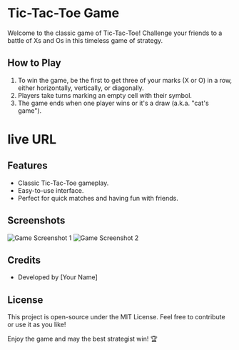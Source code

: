# Tic-Tac-Toe Game

Welcome to the classic game of Tic-Tac-Toe! Challenge your friends to a battle of Xs and Os in this timeless game of strategy.

## How to Play

1. To win the game, be the first to get three of your marks (X or O) in a row, either horizontally, vertically, or diagonally.
2. Players take turns marking an empty cell with their symbol.
3. The game ends when one player wins or it's a draw (a.k.a. "cat's game").

# live URL
    
## Features

- Classic Tic-Tac-Toe gameplay.
- Easy-to-use interface.
- Perfect for quick matches and having fun with friends.

## Screenshots

![Game Screenshot 1](https://i.imgur.com/abc123.png)
![Game Screenshot 2](https://i.imgur.com/def456.png)

## Credits

- Developed by [Your Name]

## License

This project is open-source under the MIT License. Feel free to contribute or use it as you like!

Enjoy the game and may the best strategist win! 🏆
